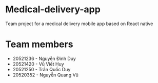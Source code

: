 # Medical-delivery-app
Team project for a medical delivery mobile app based on React native

# Team members
 - 20521236 - Nguyễn Đình Duy
 - 20521420 - Vũ Viết Huy
 - 20521250 - Trần Quốc Duy
 - 20520352 - Nguyễn Quang Vũ
